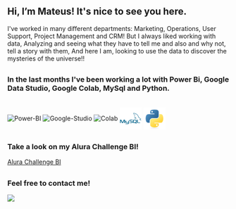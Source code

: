 ## Hi, I’m Mateus! It's nice to see you here.

I've worked in many different departments: Marketing, Operations, User Support, Project Management and CRM! But I always liked working with data, Analyzing and seeing what they have to tell me and also and why not, tell a story with them, And here I am, looking to use the data to discover the mysteries of the universe!!


##
### In the last months I've been working a lot with Power Bi,  Google Data Studio, Google Colab, MySql and Python.
<div style="display: inline_block"><br>
  <img align="center" alt="Power-BI" height="50" width="50" src="https://github.com/microsoft/PowerBI-Icons/blob/main/SVG/Desktop.svg">
  <img align="center" alt="Google-Studio" height="50" width="50" src="https://www.gstatic.com/analytics-suite/header/suite/v2/ic_data_studio.svg">
  <img align="center" alt="Colab" height="50" width="50" src="https://colab.research.google.com/img/colab_favicon_256px.png">
  <img align="center" alt="MySQL" height="50" width="50" src="https://github.com/devicons/devicon/blob/master/icons/mysql/mysql-plain-wordmark.svg">
  <img align="center" alt="Python" height="50" width="50" src="https://github.com/devicons/devicon/blob/master/icons/python/python-original.svg">
  </div>

##

### Take a look on my Alura Challenge BI!
[Alura Challenge BI](https://github.com/MateLima/alura-challengeBI)

##

### Feel free to contact me!

[<img src="https://img.shields.io/badge/linkedin-%230077B5.svg?&style=for-the-badge&logo=linkedin&logoColor=white" />](https://www.linkedin.com/in/mateuslimas/)
